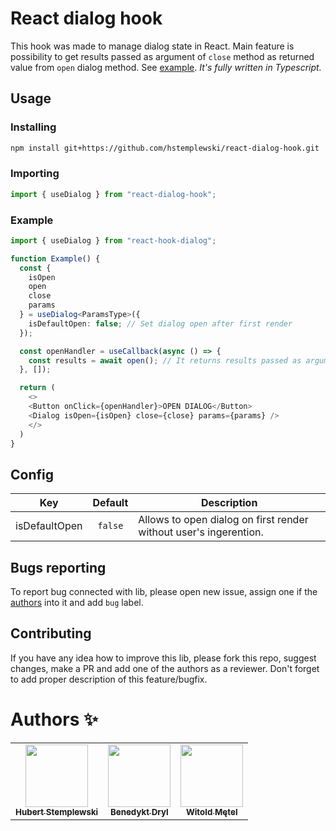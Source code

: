 # React dialog hook

This hook was made to manage dialog state in React. Main feature is possibility to get results passed as argument of `close` method as returned value from `open` dialog method. See [example](#example). _It's fully written in Typescript._

## Usage

### Installing

```sh
npm install git+https://github.com/hstemplewski/react-dialog-hook.git
```

### Importing

```typescript
import { useDialog } from "react-dialog-hook";
```

### Example

```typescript
import { useDialog } from "react-hook-dialog";

function Example() {
  const {
    isOpen
    open
    close
    params
  } = useDialog<ParamsType>({
    isDefaultOpen: false; // Set dialog open after first render
  });

  const openHandler = useCallback(async () => {
    const results = await open(); // It returns results passed as argument to close method
  }, []);

  return (
    <>
    <Button onClick={openHandler}>OPEN DIALOG</Button>
    <Dialog isOpen={isOpen} close={close} params={params} />
    </>
  )
}
```

## Config

| Key           | Default | Description                                                       |
| ------------- | :-----: | ----------------------------------------------------------------- |
| isDefaultOpen | `false` | Allows to open dialog on first render without user's ingerention. |

## Bugs reporting

To report bug connected with lib, please open new issue, assign one if the [authors](#authors) into it and add `bug` label.

## Contributing

If you have any idea how to improve this lib, please fork this repo, suggest changes, make a PR and add one of the authors as a reviewer. Don't forget to add proper description of this feature/bugfix.

# Authors ✨

<table>
  <tr>
    <td align="center"><a href="https://github.com/hstemplewski"><img src="https://avatars.githubusercontent.com/u/25898331?s=460&u=a1489c65ba165f83cdbca99778f224882ea7cdff&v=4" width="100px;" alt=""/><br /><sub><b>Hubert Stemplewski</b></sub></a></td>
    <td align="center"><a href="https://github.com/benedyktdryl"><img src="https://avatars.githubusercontent.com/u/576068?s=400&u=60be2bede95aad024ead28cfc91ece157ec51f70&v=4" width="100px;" alt=""/><br /><sub><b>Benedykt Dryl</b></sub></a></td>
    <td align="center"><a href="https://github.com/witoldmetel"><img src="https://avatars.githubusercontent.com/u/31034370?v=4" width="100px;" alt=""/><br /><sub><b>Witold Mętel</b></sub></a></td>
  </tr>
</table>
